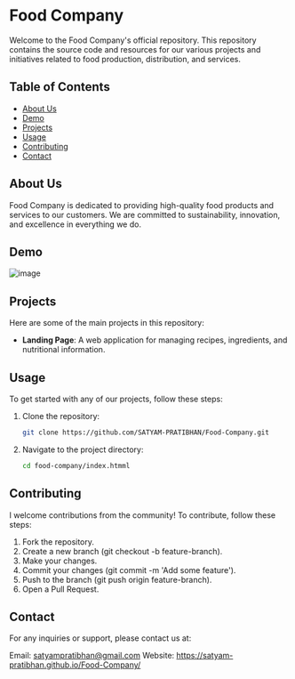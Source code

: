 # Food Company

Welcome to the Food Company's official repository. This repository contains the source code and resources for our various projects and initiatives related to food production, distribution, and services.

## Table of Contents

- [About Us](#about-us)
- [Demo](#demo)
- [Projects](#projects)
- [Usage](#usage)
- [Contributing](#contributing)
- [Contact](#contact)

## About Us

Food Company is dedicated to providing high-quality food products and services to our customers. We are committed to sustainability, innovation, and excellence in everything we do.

## Demo

![image](https://github.com/SATYAM-PRATIBHAN/Food-Company/assets/142714564/034f7127-7390-4811-9404-ad2b459db9d6)


## Projects

Here are some of the main projects in this repository:

- **Landing Page**: A web application for managing recipes, ingredients, and nutritional information.

## Usage

To get started with any of our projects, follow these steps:

1. Clone the repository:
    ```bash
    git clone https://github.com/SATYAM-PRATIBHAN/Food-Company.git
    ```
2. Navigate to the project directory:
    ```bash
    cd food-company/index.htmml
    ```
## Contributing

I welcome contributions from the community! To contribute, follow these steps:

1. Fork the repository.
2. Create a new branch (git checkout -b feature-branch).
3. Make your changes.
4. Commit your changes (git commit -m 'Add some feature').
5. Push to the branch (git push origin feature-branch).
6. Open a Pull Request.

## Contact
For any inquiries or support, please contact us at:

Email: satyampratibhan@gmail.com
Website: https://satyam-pratibhan.github.io/Food-Company/
